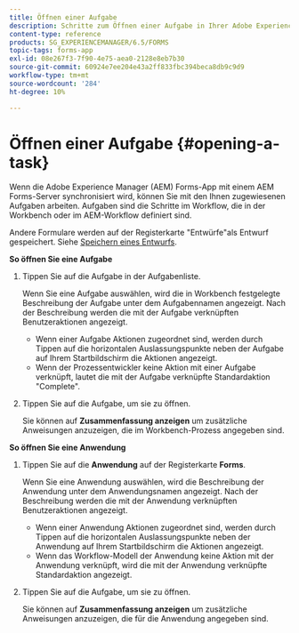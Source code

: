 ```yaml
---
title: Öffnen einer Aufgabe
description: Schritte zum Öffnen einer Aufgabe in Ihrer Adobe Experience Manager Forms-App.
content-type: reference
products: SG_EXPERIENCEMANAGER/6.5/FORMS
topic-tags: forms-app
exl-id: 08e267f3-7f90-4e75-aea0-2128e8eb7b30
source-git-commit: 60924e7ee204e43a2ff833fbc394beca8db9c9d9
workflow-type: tm+mt
source-wordcount: '284'
ht-degree: 10%

---
```


# Öffnen einer Aufgabe {#opening-a-task}

Wenn die Adobe Experience Manager (AEM) Forms-App mit einem AEM Forms-Server synchronisiert wird, können Sie mit den Ihnen zugewiesenen Aufgaben arbeiten. Aufgaben sind die Schritte im Workflow, die in der Workbench oder im AEM-Workflow definiert sind.

Andere Formulare werden auf der Registerkarte &quot;Entwürfe&quot;als Entwurf gespeichert. Siehe [Speichern eines Entwurfs](/help/forms/using/save-as-draft.md).

**So öffnen Sie eine Aufgabe**

1. Tippen Sie auf die Aufgabe in der Aufgabenliste.

   Wenn Sie eine Aufgabe auswählen, wird die in Workbench festgelegte Beschreibung der Aufgabe unter dem Aufgabennamen angezeigt. Nach der Beschreibung werden die mit der Aufgabe verknüpften Benutzeraktionen angezeigt.

   * Wenn einer Aufgabe Aktionen zugeordnet sind, werden durch Tippen auf die horizontalen Auslassungspunkte neben der Aufgabe auf Ihrem Startbildschirm die Aktionen angezeigt.
   * Wenn der Prozessentwickler keine Aktion mit einer Aufgabe verknüpft, lautet die mit der Aufgabe verknüpfte Standardaktion &quot;Complete&quot;.

1. Tippen Sie auf die Aufgabe, um sie zu öffnen.

   Sie können auf **Zusammenfassung anzeigen** um zusätzliche Anweisungen anzuzeigen, die im Workbench-Prozess angegeben sind.

**So öffnen Sie eine Anwendung**

1. Tippen Sie auf die **Anwendung** auf der Registerkarte **Forms**.

   Wenn Sie eine Anwendung auswählen, wird die Beschreibung der Anwendung unter dem Anwendungsnamen angezeigt. Nach der Beschreibung werden die mit der Anwendung verknüpften Benutzeraktionen angezeigt.

   * Wenn einer Anwendung Aktionen zugeordnet sind, werden durch Tippen auf die horizontalen Auslassungspunkte neben der Anwendung auf Ihrem Startbildschirm die Aktionen angezeigt.
   * Wenn das Workflow-Modell der Anwendung keine Aktion mit der Anwendung verknüpft, wird die mit der Anwendung verknüpfte Standardaktion angezeigt.

1. Tippen Sie auf die Aufgabe, um sie zu öffnen.

   Sie können auf **Zusammenfassung anzeigen** um zusätzliche Anweisungen anzuzeigen, die für die Anwendung angegeben sind.
